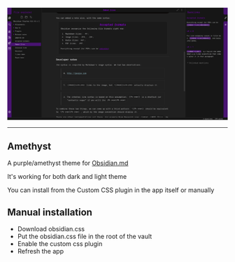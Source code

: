 ![Example](screenshot.png)

---

## Amethyst
A purple/amethyst theme for [Obsidian.md](https://obsidian.md/)

It's working for both dark and light theme

You can install from the Custom CSS plugin in the app itself or manually

## Manual installation
- Download obsidian.css
- Put the obsidian.css file in the root of the vault
- Enable the custom css plugin
- Refresh the app
